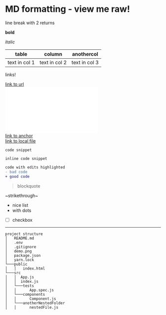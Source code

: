 # MD formatting - view me raw!

line break with 2 returns  

**bold**

_italic_

table | column | anothercol
------ | ------ | ---------
text in col 1 | text in col 2 | text in col 3

links!  

[link to url](url)  
![link to image](my.img)  
[link to anchor](#anchor)  
[link to local file](local-folder/file.txt)


```
code snippet
```

`inline code snippet` 

```diff
code with edits highlighted
- bad code
+ good code
```

> blockquote

~strikethrough~

* nice list
* with dots

- [ ] checkbox

---

```
project structure
│   README.md
│   .env
│   .gitignore
│   demo.png
│   package.json
│   yarn.lock
└───public
│   │   index.html
└───src
│   │  App.js
│   │  index.js
│   └───tests
│   │      App.spec.js  
│   └───components
│   │      Component.js  
│   └───anotherNestedFolder
│   │      nestedFile.js  
```


